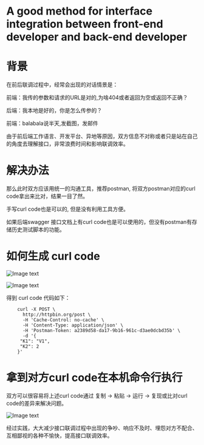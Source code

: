 # A good method for interface integration between front-end  developer and back-end developer

# 背景

在前后联调过程中，经常会出现的对话情景是：

前端：我传的参数和请求的URL是对的,为啥404或者返回为空或返回不正确？

后端：我本地是好的，你是怎么传参的？

前端：balabala说半天,发截图，发邮件

由于前后端工作语言、开发平台、异地等原因，双方信息不对称或者只是站在自己的角度去理解接口，非常浪费时间和影响联调效率。

# 解决办法

那么此时双方应该用统一的沟通工具，推荐postman, 将双方postman对应的curl code拿出来比对，结果一目了然。

手写curl code也是可以的, 但是没有利用工具方便。

如果后端swagger 接口文档上有curl code也是可以使用的，但没有postman有存储历史测试脚本的功能。

# 如何生成 curl code

![Image text](https://github.com/liangzhifeng/postman/blob/master/img/1.jpeg)

![Image text](https://github.com/liangzhifeng/postman/blob/master/img/2.jpeg)

得到 curl code 代码如下：

        curl -X POST \
          http://httpbin.org/post \
          -H 'Cache-Control: no-cache' \
          -H 'Content-Type: application/json' \
          -H 'Postman-Token: a2389d58-da17-9b16-961c-d3ae0dcbd35b' \
          -d '{
         "K1": "V1",
         "K2": 2
        }'




# 拿到对方curl code在本机命令行执行

双方可以很容易将上述curl code通过 复制 -> 粘贴 -> 运行 -> 复现或比对curl code的差异来解决问题。

![Image text](https://github.com/liangzhifeng/postman/blob/master/img/3.png)


经过实践，大大减少接口联调过程中出现的争吵、响应不及时、埋怨对方不配合、互相鄙视的各种不愉快，提高接口联调效率。
